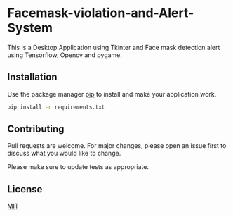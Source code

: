 # Facemask-violation-and-Alert-System
This is a Desktop Application using Tkinter and Face mask detection alert using Tensorflow, Opencv and pygame.

## Installation

Use the package manager [pip](https://pip.pypa.io/en/stable/) to install and make your application work.

```bash
pip install -r requirements.txt
```

## Contributing
Pull requests are welcome. For major changes, please open an issue first to discuss what you would like to change.

Please make sure to update tests as appropriate.

## License
[MIT](https://choosealicense.com/licenses/mit/)